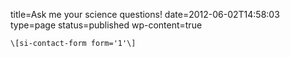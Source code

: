 title=Ask me your science questions!
date=2012-06-02T14:58:03
type=page
status=published
wp-content=true
~~~~~~
\[si-contact-form form='1'\]
